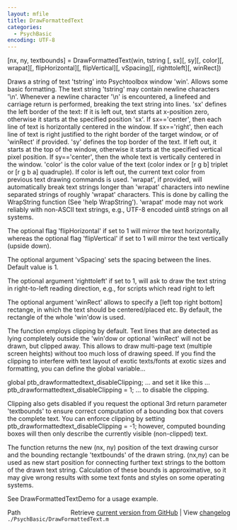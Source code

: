 ```yaml
---
layout: mfile
title: DrawFormattedText
categories:
  - PsychBasic
encoding: UTF-8
---
```


\[nx, ny, textbounds\] = DrawFormattedText\(win, tstring \[, sx\]\[, sy\]\[, color\]\[, wrapat\]\[, flipHorizontal\]\[, flipVertical\]\[, vSpacing\]\[, righttoleft\]\[, winRect\]\)

Draws a string of text 'tstring' into Psychtoolbox window 'win'. Allows
some basic formatting. The text string 'tstring' may contain newline
characters '\\n'. Whenever a newline character '\\n' is encountered, a
linefeed and carriage return is performed, breaking the text string into
lines. 'sx' defines the left border of the text: If it is left out, text
starts at x-position zero, otherwise it starts at the specified position
'sx'. If sx=='center', then each line of text is horizontally centered in
the window. If sx=='right', then each line of text is right justified to
the right border of the target window, or of 'winRect' if provided. 'sy'
defines the top border of the text. If left out, it starts at the top of
the window, otherwise it starts at the specified vertical pixel position.
If sy=='center', then the whole text is vertically centered in the
window. 'color' is the color value of the text \(color index or \[r g b\]
triplet or \[r g b a\] quadruple\). If color is left out, the current text
color from previous text drawing commands is used. 'wrapat', if provided,
will automatically break text strings longer than 'wrapat' characters
into newline separated strings of roughly 'wrapat' characters. This is
done by calling the WrapString function \(See 'help WrapString'\). 'wrapat'
mode may not work reliably with non-ASCII text strings, e.g., UTF-8
encoded uint8 strings on all systems.

The optional flag 'flipHorizontal' if set to 1 will mirror the text
horizontally, whereas the optional flag 'flipVertical' if set to 1 will
mirror the text vertically \(upside down\).

The optional argument 'vSpacing' sets the spacing between the lines. Default
value is 1.

The optional argument 'righttoleft' if set to 1, will ask to draw the
text string in right-to-left reading direction, e.g., for scripts which
read right to left

The optional argument 'winRect' allows to specify a \[left top right bottom\]
rectange, in which the text should be centered/placed etc. By default,
the rectangle of the whole 'win'dow is used.

The function employs clipping by default. Text lines that are detected as
lying completely outside the 'win'dow or optional 'winRect' will not be
drawn, but clipped away. This allows to draw multi-page text \(multiple
screen heights\) without too much loss of drawing speed. If you find the
clipping to interfere with text layout of exotic texts/fonts at exotic
sizes and formatting, you can define the global variable...

global ptb\_drawformattedtext\_disableClipping;
... and set it like this ...
ptb\_drawformattedtext\_disableClipping = 1;
... to disable the clipping.

Clipping also gets disabled if you request the optional 3rd return
parameter 'textbounds' to ensure correct computation of a bounding box
that covers the complete text. You can enforce clipping by setting
ptb\_drawformattedtext\_disableClipping = -1; however, computed bounding
boxes will then only describe the currently visible \(non-clipped\) text.


The function returns the new \(nx, ny\) position of the text drawing cursor
and the bounding rectangle 'textbounds' of the drawn string. \(nx,ny\) can
be used as new start position for connecting further text strings to the
bottom of the drawn text string. Calculation of these bounds is
approximative, so it may give wrong results with some text fonts and
styles on some operating systems.

See DrawFormattedTextDemo for a usage example.


<div class="code_header" style="text-align:right;">
  <span style="float:left;">Path&nbsp;&nbsp;</span> <span class="counter">Retrieve <a href=
  "https://raw.github.com/Psychtoolbox-3/Psychtoolbox-3/beta/./PsychBasic/DrawFormattedText.m">current version from GitHub</a> | View <a href=
  "https://github.com/Psychtoolbox-3/Psychtoolbox-3/commits/beta/./PsychBasic/DrawFormattedText.m">changelog</a></span>
</div>
<div class="code">
  <code>./PsychBasic/DrawFormattedText.m</code>
</div>
